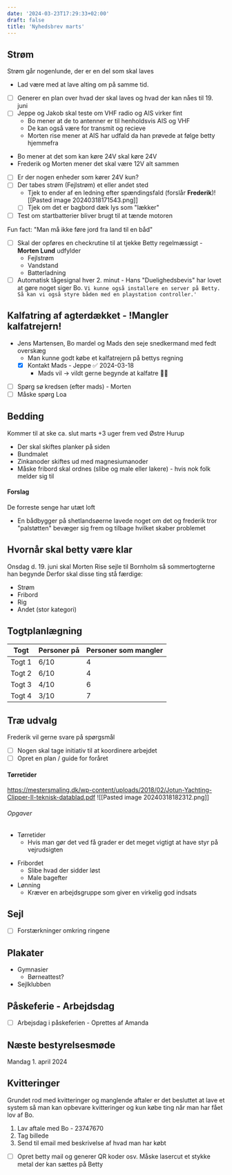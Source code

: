 ```yaml
---
date: '2024-03-23T17:29:33+02:00'
draft: false
title: 'Nyhedsbrev marts'
---
```


## Strøm
Strøm går nogenlunde, der er en del som skal laves
* Lad være med at lave alting om på samme tid. 
- [ ] Generer en plan over hvad der skal laves og hvad der kan nåes til 19. juni
- [ ] Jeppe og Jakob skal teste om VHF radio og AIS virker fint
	- Bo mener at de to antenner er til henholdsvis AIS og VHF
	- De kan også være for transmit og recieve
	- Morten rise mener at AIS har udfald da han prøvede at følge betty hjemmefra
- Bo mener at det som kan køre 24V skal køre 24V
- Frederik og Morten mener det skal være 12V alt sammen
- [ ] Er der nogen enheder som kører 24V kun?
- [ ] Der tabes strøm (Fejlstrøm) et eller andet sted
	- Tjek to ender af en ledning efter spændingsfald (forslår **Frederik**)![[Pasted image 20240318171543.png]]
	- [ ] Tjek om det er bagbord dæk lys som "lækker"
- [ ] Test om startbatterier bliver brugt til at tænde motoren

Fun fact: "Man må ikke føre jord fra land til en båd"
- [ ] Skal der opføres en checkrutine til at tjekke Betty regelmæssigt - **Morten Lund** udfylder
	- Fejlstrøm
	- Vandstand
	- Batterladning
- [ ] Automatisk tågesignal hver 2. minut - Hans "Duelighedsbevis" har lovet at gøre noget siger Bo. 
	```Vi kunne også installere en server på Betty. Så kan vi også styre båden med en playstation controller.'```

## Kalfatring af agterdækket - !Mangler kalfatrejern!
- Jens Martensen, Bo mardel og Mads den seje snedkermand med fedt overskæg
	- Man kunne godt købe et kalfatrejern på bettys regning
	- [x] Kontakt Mads - Jeppe ✅ 2024-03-18
		- Mads vil -> vildt gerne begynde at kalfatre 👍🏼
- [ ] Spørg sø kredsen (efter mads) - Morten
- [ ] Måske spørg Loa
## Bedding
Kommer til at ske ca. slut marts +3 uger frem ved Østre Hurup
- Der skal skiftes planker på siden
- Bundmalet
- Zinkanoder skiftes ud med magnesiumanoder
- Måske fribord skal ordnes (slibe og male eller lakere) - hvis nok folk melder sig til
#### Forslag
De forreste senge har utæt loft
- En bådbygger på shetlandsøerne lavede noget om det og frederik tror "palstøtten" bevæger sig frem og tilbage hvilket skaber problemet
## Hvornår skal betty være klar
Onsdag d. 19. juni skal Morten Rise sejle til Bornholm så sommertogterne han begynde
Derfor skal disse ting stå færdige:
- Strøm
- Fribord
- Rig
- Andet (stor kategori)
## Togtplanlægning

| Togt   | Personer på | Personer som mangler |
| ------ | ----------- | -------------------- |
| Togt 1 | 6/10        | 4                    |
| Togt 2 | 6/10        | 4                    |
| Togt 3 | 4/10        | 6                    |
| Togt 4 | 3/10        | 7                    |

## Træ  udvalg
Frederik vil gerne svare på spørgsmål
- [ ] Nogen skal tage initiativ til at koordinere arbejdet
- [ ] Opret en plan / guide for foråret
#### Tørretider
https://mestersmaling.dk/wp-content/uploads/2018/02/Jotun-Yachting-Clipper-II-teknisk-datablad.pdf
![[Pasted image 20240318182312.png]]
###### Opgaver
* Tørretider
	* Hvis man gør det ved få grader er det meget vigtigt at have styr på vejrudsigten
- Fribordet
	- Slibe hvad der sidder løst
	- Male bagefter
- Lønning
	- Kræver en arbejdsgruppe som giver en virkelig god indsats
## Sejl
- [ ] Forstærkninger omkring ringene
## Plakater
- Gymnasier
	- Børneattest?
- Sejlklubben
## Påskeferie - Arbejdsdag
- [ ] Arbejsdag i påskeferien - Oprettes af Amanda
## Næste bestyrelsesmøde
Mandag 1. april 2024
## Kvitteringer
Grundet rod med kvitteringer og manglende aftaler er det besluttet at lave et system så man kan opbevare kvitteringer og kun købe ting når man har fået lov af Bo.
1. Lav aftale med Bo - 23747670
2. Tag billede
3. Send til email med beskrivelse af hvad man har købt
- [ ] Opret betty mail og generer QR koder osv. Måske lasercut et stykke metal der kan sættes på Betty